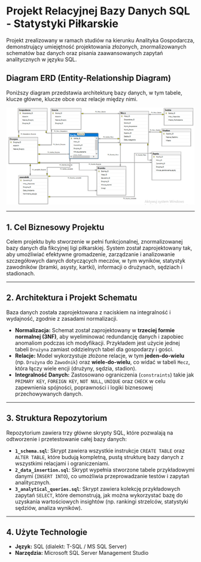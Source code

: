 
# Projekt Relacyjnej Bazy Danych SQL - Statystyki Piłkarskie

Projekt zrealizowany w ramach studiów na kierunku Analityka Gospodarcza, demonstrujący umiejętność projektowania złożonych, znormalizowanych schematów baz danych oraz pisania zaawansowanych zapytań analitycznych w języku SQL.

## Diagram ERD (Entity-Relationship Diagram)
Poniższy diagram przedstawia architekturę bazy danych, w tym tabele, klucze główne, klucze obce oraz relacje między nimi.

![Diagram Bazy Danych](https://github.com/MarSnop99/SQL-Database-Ekstraklasa/blob/main/Diagram%20bazy%20SQL.png?raw=true)


---

## 1. Cel Biznesowy Projektu
Celem projektu było stworzenie w pełni funkcjonalnej, znormalizowanej bazy danych dla fikcyjnej ligi piłkarskiej. System został zaprojektowany tak, aby umożliwiać efektywne gromadzenie, zarządzanie i analizowanie szczegółowych danych dotyczących meczów, w tym wyników, statystyk zawodników (bramki, asysty, kartki), informacji o drużynach, sędziach i stadionach.

---

## 2. Architektura i Projekt Schematu
Baza danych została zaprojektowana z naciskiem na integralność i wydajność, zgodnie z zasadami normalizacji.

*   **Normalizacja:** Schemat został zaprojektowany w **trzeciej formie normalnej (3NF)**, aby wyeliminować redundancję danych i zapobiec anomaliom podczas ich modyfikacji. Przykładem jest użycie jednej tabeli `Drużyna` zamiast oddzielnych tabel dla gospodarzy i gości.
*   **Relacje:** Model wykorzystuje złożone relacje, w tym **jeden-do-wielu** (np. `Drużyna` do `Zawodnik`) oraz **wiele-do-wielu**, co widać w tabeli `Mecz`, która łączy wiele encji (drużyny, sędzia, stadion).
*   **Integralność Danych:** Zastosowano ograniczenia (`constraints`) takie jak `PRIMARY KEY`, `FOREIGN KEY`, `NOT NULL`, `UNIQUE` oraz `CHECK` w celu zapewnienia spójności, poprawności i logiki biznesowej przechowywanych danych.

---

## 3. Struktura Repozytorium
Repozytorium zawiera trzy główne skrypty SQL, które pozwalają na odtworzenie i przetestowanie całej bazy danych:

*   **`1_schema.sql`**: Skrypt zawiera wszystkie instrukcje `CREATE TABLE` oraz `ALTER TABLE`, które budują kompletną, pustą strukturę bazy danych z wszystkimi relacjami i ograniczeniami.
*   **`2_data_insertion.sql`**: Skrypt wypełnia stworzone tabele przykładowymi danymi (`INSERT INTO`), co umożliwia przeprowadzanie testów i zapytań analitycznych.
*   **`3_analytical_queries.sql`**: Skrypt zawiera kolekcję przykładowych zapytań `SELECT`, które demonstrują, jak można wykorzystać bazę do uzyskania wartościowych insightów (np. rankingi strzelców, statystyki sędziów, analiza wyników).

---

## 4. Użyte Technologie
*   **Język:** SQL (dialekt: T-SQL / MS SQL Server)
*   **Narzędzia:** Microsoft SQL Server Management Studio
